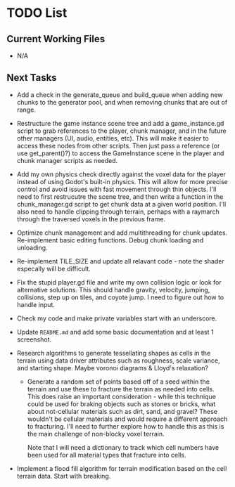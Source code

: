 # TODO List

## Current Working Files

- N/A

## Next Tasks

- Add a check in the generate_queue and build_queue when adding new chunks to the generator pool, and when removing chunks that are out of range.

- Restructure the game instance scene tree and add a game_instance.gd script to grab references to the player, chunk manager, and in the future other managers (UI, audio, entities, etc). This will make it easier to access these nodes from other scripts. Then just pass a reference (or use get_parent()?) to access the GameInstance scene in the player and chunk manager scripts as needed.

- Add my own physics check directly against the voxel data for the player instead of using Godot's built-in physics. This will allow for more precise control and avoid issues with fast movement through thin objects. I'll need to first restrucutre the scene tree, and then write a function in the chunk_manager.gd script to get chunk data at a given world position. I'll also need to handle clipping through terrain, perhaps with a raymarch through the traversed voxels in the previous frame.

- Optimize chunk management and add multithreading for chunk updates. Re-implement basic editing functions. Debug chunk loading and unloading.

- Re-implement TILE_SIZE and update all relavant code - note the shader especally will be difficult.

- Fix the stupid player.gd file and write my own collision logic or look for alternative solutions. This should handle gravity, velocity, jumping, collisions, step up on tiles, and coyote jump. I need to figure out how to handle input.

- Check my code and make private variables start with an underscore.

- Update `README.md` and add some basic documentation and at least 1 screenshot.

- Research algorithms to generate tessellating shapes as cells in the terrain using data driver attributes such as roughness, scale variance, and starting shape. Maybe voronoi diagrams & Lloyd's relaxation?

  - Generate a random set of points based off of a seed within the terrain and use these to fracture the terrain as needed into cells. This does raise an important consideration - while this technique could be used for braking objects such as stones or bricks, what about not-cellular materials such as dirt, sand, and gravel? These wouldn't be cellular materials and would require a different approach to fracturing. I'll need to further explore how to handle this as this is the main challenge of non-blocky voxel terrain.

    Note that I will need a dictionary to track which cell numbers have been used for all material types that fracture into cells.

- Implement a flood fill algorithm for terrain modification based on the cell terrain data. Start with breaking.
